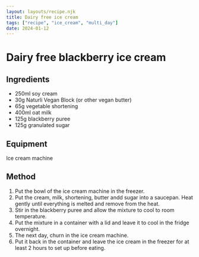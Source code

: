 ```yaml
---
layout: layouts/recipe.njk
title: Dairy free ice cream
tags: ["recipe", "ice_cream", "multi_day"]
date: 2024-01-12
---
```


# Dairy free blackberry ice cream

## Ingredients

- 250ml soy cream
- 30g Naturli Vegan Block (or other vegan butter)
- 65g vegetable shortening
- 400ml oat milk
- 125g blackberry puree
- 125g granulated sugar

## Equipment

Ice cream machine

## Method

1. Put the bowl of the ice cream machine in the freezer.
2. Put the cream, milk, shortening, butter andd sugar into a saucepan. Heat gently until everything is melted and remove from the heat.
3. Stir in the blackberry puree and allow the mixture to cool to room temperature.
4. Put the mixture in a container with a lid and leave it to cool in the fridge overnight.
5. The next day, churn in the ice cream machine.
6. Put it back in the container and leave the ice cream in the freezer for at least 2 hours to set up before eating.
